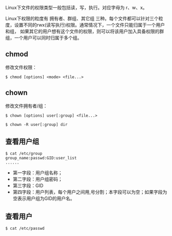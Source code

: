 Linux下文件的权限类型一般包括读，写，执行。对应字母为 r、w、x。

Linux下权限的粒度有 拥有者、群组、其它组 三种。每个文件都可以针对三个粒度，设置不同的rwx(读写执行)权限。通常情况下，一个文件只能归属于一个用户和组， 如果其它的用户想有这个文件的权限，则可以将该用户加入具备权限的群组，一个用户可以同时归属于多个组。


## chmod

修改文件权限：

    $ chmod [options] <mode> <file...>

## chown

修改文件拥有者/组：

    $ chown [options] user[:group] <file...>

    $ chown -R user[:group] dir

## 查看用户组

    $ cat /etc/group
    group_name:passwd:GID:user_list
    ......

- 第一字段：用户组名称；
- 第二字段：用户组密码；
- 第三字段：GID
- 第四字段：用户列表，每个用户之间用,号分割；本字段可以为空；如果字段为空表示用户组为GID的用户名。

## 查看用户

    $ cat /etc/passwd
